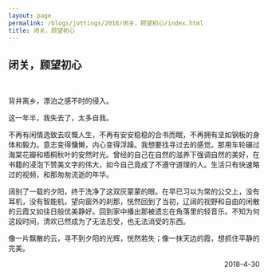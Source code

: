 ```yaml
---
layout: page
permalink: /blogs/jottings/2018/闭关，顾望初心/index.html
title: 闭关，顾望初心
---
```


## 闭关，顾望初心
<br>


背井离乡，漂泊之感不时的侵入。

这一年半，我失去了，太多自我。

不再有闲情逸致去叹慨人生，不再有安安稳稳的合书而眠，不再拥有坚如钢板的身体和毅力。意志变得慵懒，内心变得浮躁。我想要找寻过去的感觉。那用车轮碾过海棠花瓣和梧桐秋叶的安然时光。曾经的自己在自然的滋养下强调自然的美好，在书籍的浸泡下赞美文字的伟大，如今自己竟成了不遵守道理的人。生活只有快速略过的视频，和那匆匆流逝的年华。

阔别了一载的夕阳，终于洗净了这双灰蒙蒙的眼。在早已习以为常的公交上，没有耳机，没有智能机，望向窗外的刹那，恍然回到了当初，辽阔的视野和自由的闲散的云霞又如往日般优美静好。回到家中播出那被遗忘在角落里的轻音乐。不知为何这段时间，清欢已然成为了无法忍受，也无法消受的东西。

像一片飘散的云，寻不到夕阳的光辉，恍然若失；像一抹天边的霞，想抓住平静的完美。

<p align="right">2018-4-30</p>